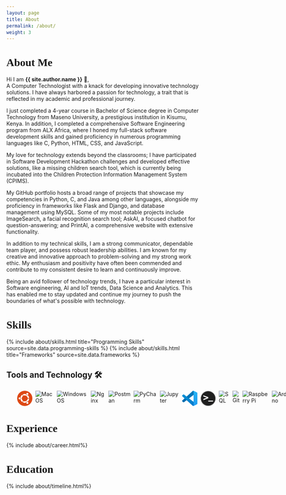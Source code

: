 ```yaml
---
layout: page
title: About
permalink: /about/
weight: 3
---
```


<h1 style="font-family: Georgia;">About Me</h1>

Hi I am **{{ site.author.name }}** :wave:,<br>
A Computer Technologist with a knack for developing innovative technology solutions. I have always harbored a passion for technology, a trait that is reflected in my academic and professional journey.

I just completed a 4-year course in Bachelor of Science degree in Computer Technology from Maseno University, a prestigious institution in Kisumu, Kenya. In addition, I completed a comprehensive Software Engineering program from ALX Africa, where I honed my full-stack software development skills and gained proficiency in numerous programming languages like C, Python, HTML, CSS, and JavaScript.

My love for technology extends beyond the classrooms; I have participated in Software Development Hackathon challenges and developed effective solutions, like a missing children search tool, which is currently being incubated into the Children Protection Information Management System (CPIMS).

My GitHub portfolio hosts a broad range of projects that showcase my competencies in Python, C, and Java among other languages, alongside my proficiency in frameworks like Flask and Django, and database management using MySQL. Some of my most notable projects include ImageSearch, a facial recognition search tool; AskAI, a focused chatbot for question-answering; and PrintAI, a comprehensive website with extensive functionality.

In addition to my technical skills, I am a strong communicator, dependable team player, and possess robust leadership abilities. I am known for my creative and innovative approach to problem-solving and my strong work ethic. My enthusiasm and positivity have often been commended and contribute to my consistent desire to learn and continuously improve.

Being an avid follower of technology trends, I have a particular interest in Software engineering, AI and IoT trends, Data Science and Analytics. This has enabled me to stay updated and continue my journey to push the boundaries of what's possible with technology.

<h1 style="font-family: Georgia;">Skills</h1>

<div class="row">
{% include about/skills.html title="Programming Skills" source=site.data.programming-skills %}
{% include about/skills.html title="Frameworks" source=site.data.frameworks %}
</div>


## Tools and Technology :hammer_and_wrench:
<p align="center">
    <ul style="list-style-type: none;">
        <li style="display: flex;">
            <img src="https://raw.githubusercontent.com/github/explore/80688e429a7d4ef2fca1e82350fe8e3517d3494d/topics/ubuntu/ubuntu.png" alt="Ubuntu" style="height:40px; vertical-align:top; margin:4px;">
            <img src="https://www.freeiconspng.com/uploads/apple-icon-20.png" alt="MacOS" style="height:40px; vertical-align:top; margin:4px;">
            <img src="https://cdn.freebiesupply.com/logos/large/2x/windows-logo-svg-vector.svg" alt="WindowsOS" style="height:40px; vertical-align:top; margin:4px;">
            <img src="https://blog.kakaocdn.net/dn/cHdcEB/btq4cgTLqgs/yfqbz1JJ45lungJHKobMAK/img.png" alt="Nginx" style="height:40px; vertical-align:top; margin:4px;">
            <img src="https://www.svgrepo.com/show/354202/postman-icon.svg" alt="Postman" style="height:40px; vertical-align:top; margin:4px;">
            <img src="https://upload.wikimedia.org/wikipedia/commons/thumb/1/1d/PyCharm_Icon.svg/1024px-PyCharm_Icon.svg.png" alt="PyCharm" style="height:40px; vertical-align:top; margin:4px;">
            <img src="https://upload.wikimedia.org/wikipedia/commons/thumb/3/38/Jupyter_logo.svg/1767px-Jupyter_logo.svg.png" alt="Jupyter" style="height:40px; vertical-align:top; margin:4px;">
            <img src="https://raw.githubusercontent.com/github/explore/80688e429a7d4ef2fca1e82350fe8e3517d3494d/topics/visual-studio-code/visual-studio-code.png" alt="VS Code" style="height:40px; vertical-align:top; margin:4px;">
            <img src="https://raw.githubusercontent.com/github/explore/80688e429a7d4ef2fca1e82350fe8e3517d3494d/topics/terminal/terminal.png" alt="Terminal" style="height:40px; vertical-align:top; margin:4px;">
            <img src="https://cdn-icons-png.flaticon.com/512/5968/5968313.png" alt="SQL" style="height:40px; vertical-align:top; margin:4px;">
            <img src="https://upload.wikimedia.org/wikipedia/commons/thumb/3/3f/Git_icon.svg/1024px-Git_icon.svg.png" alt="Git" style="height:40px; vertical-align:top; margin:4px;">
            <img src="https://cdn-icons-png.flaticon.com/512/5969/5969184.png" alt="Raspberry Pi" style="height:40px; vertical-align:top; margin:4px;">
            <img src="https://upload.wikimedia.org/wikipedia/commons/thumb/8/87/Arduino_Logo.svg/720px-Arduino_Logo.svg.png?20200922062315" alt="Arduino" style="height:40px; vertical-align:top; margin:4px;">
        </li>
    </ul>
</p>

<h1 style="font-family: Georgia;">Experience</h1>
<div class="row">
{% include about/career.html%}
</div>

<h1 style="font-family: Georgia;">Education</h1>
<div class="row">
{% include about/timeline.html%}
</div>
